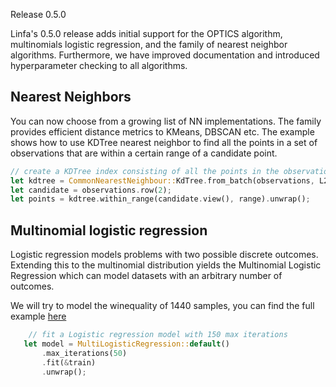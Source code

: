 Release 0.5.0

Linfa's 0.5.0 release adds initial support for the OPTICS algorithm, multinomials logistic regression, and the family of nearest neighbor algorithms. Furthermore, we have improved documentation and introduced hyperparameter checking to all algorithms.

## Nearest Neighbors

You can now choose from a growing list of NN implementations. The family provides efficient distance metrics to KMeans, DBSCAN etc. The example shows how to use KDTree nearest neighbor to find all the points in a set of observations that are within a certain range of a candidate point.
```rust
// create a KDTree index consisting of all the points in the observations, using Euclidean distance
let kdtree = CommonNearestNeighbour::KdTree.from_batch(observations, L2Dist).unwrap();
let candidate = observations.row(2);
let points = kdtree.within_range(candidate.view(), range).unwrap();
```

## Multinomial logistic regression

Logistic regression models problems with two possible discrete outcomes. Extending this to the multinomial distribution yields the Multinomial Logistic Regression which can model datasets with an arbitrary number of outcomes. 

We will try to model the winequality of 1440 samples, you can find the full example [here](https://github.com/rust-ml/linfa/blob/master/algorithms/linfa-logistic/examples/winequality_multi.rs)
```rust
    // fit a Logistic regression model with 150 max iterations
   let model = MultiLogisticRegression::default()
       .max_iterations(50)
       .fit(&train)
       .unwrap();
```
